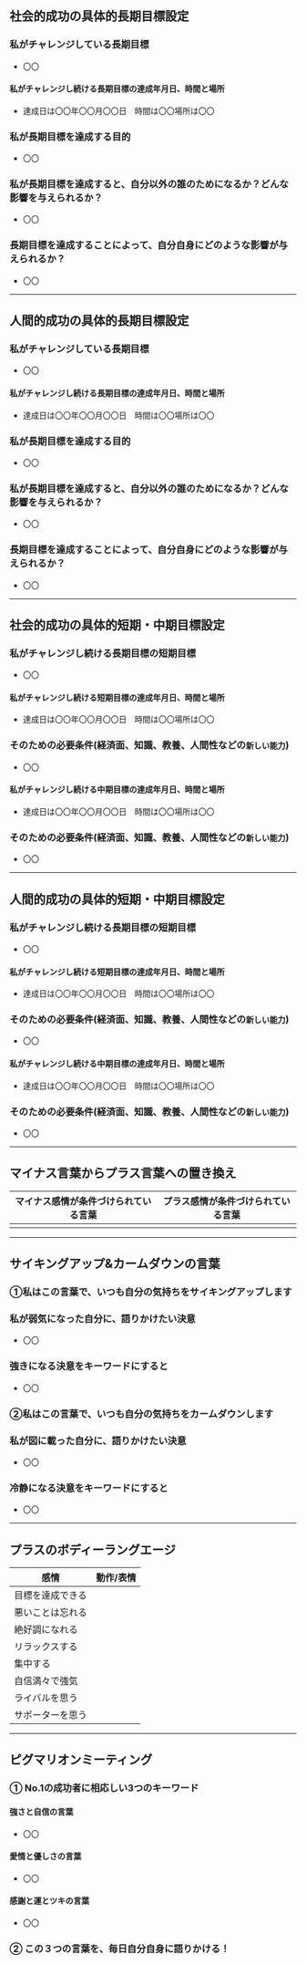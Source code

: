 ## 社会的成功の具体的長期目標設定
### 私がチャレンジしている長期目標
- 〇〇

#### 私がチャレンジし続ける長期目標の達成年月日、時間と場所
- 達成日は〇〇年〇〇月〇〇日　時間は〇〇場所は〇〇

### 私が長期目標を達成する目的
- 〇〇

### 私が長期目標を達成すると、自分以外の誰のためになるか？どんな影響を与えられるか？
- 〇〇

### 長期目標を達成することによって、自分自身にどのような影響が与えられるか？
- 〇〇
---
## 人間的成功の具体的長期目標設定
### 私がチャレンジしている長期目標
- 〇〇

#### 私がチャレンジし続ける長期目標の達成年月日、時間と場所
- 達成日は〇〇年〇〇月〇〇日　時間は〇〇場所は〇〇

### 私が長期目標を達成する目的
- 〇〇

### 私が長期目標を達成すると、自分以外の誰のためになるか？どんな影響を与えられるか？
- 〇〇

### 長期目標を達成することによって、自分自身にどのような影響が与えられるか？
- 〇〇
---
## 社会的成功の具体的短期・中期目標設定
### 私がチャレンジし続ける長期目標の短期目標
- 〇〇

#### 私がチャレンジし続ける短期目標の達成年月日、時間と場所
- 達成日は〇〇年〇〇月〇〇日　時間は〇〇場所は〇〇

### そのための必要条件(経済面、知識、教養、人間性などの`新しい能力`)
- 〇〇

#### 私がチャレンジし続ける中期目標の達成年月日、時間と場所
- 達成日は〇〇年〇〇月〇〇日　時間は〇〇場所は〇〇

### そのための必要条件(経済面、知識、教養、人間性などの`新しい能力`)
- 〇〇
---
## 人間的成功の具体的短期・中期目標設定
### 私がチャレンジし続ける長期目標の短期目標
- 〇〇

#### 私がチャレンジし続ける短期目標の達成年月日、時間と場所
- 達成日は〇〇年〇〇月〇〇日　時間は〇〇場所は〇〇

### そのための必要条件(経済面、知識、教養、人間性などの`新しい能力`)
- 〇〇

#### 私がチャレンジし続ける中期目標の達成年月日、時間と場所
- 達成日は〇〇年〇〇月〇〇日　時間は〇〇場所は〇〇

### そのための必要条件(経済面、知識、教養、人間性などの`新しい能力`)
- 〇〇
---
## マイナス言葉からプラス言葉への置き換え

| マイナス感情が条件づけられている言葉 | プラス感情が条件づけられている言葉 |
| ------------------ | ----------------- |
|                    |                   |

---
## サイキングアップ&カームダウンの言葉
### ①私はこの言葉で、いつも自分の気持ちをサイキングアップします
### 私が弱気になった自分に、語りかけたい決意
- 〇〇

### 強きになる決意をキーワードにすると
- 〇〇

### ②私はこの言葉で、いつも自分の気持ちをカームダウンします
### 私が図に載った自分に、語りかけたい決意
- 〇〇
### 冷静になる決意をキーワードにすると
- 〇〇
---
## プラスのボディーラングエージ

| 感情       | 動作/表情 |
| -------- | ----- |
| 目標を達成できる |       |
| 悪いことは忘れる |       |
| 絶好調になれる  |       |
| リラックスする  |       |
| 集中する     |       |
| 自信満々で強気  |       |
| ライバルを思う  |       |
| サポーターを思う |       |

---
## ピグマリオンミーティング
### ① No.1の成功者に相応しい3つのキーワード
#### 強さと自信の言葉
- 〇〇
#### 愛情と優しさの言葉
- 〇〇
#### 感謝と運とツキの言葉
- 〇〇
### ② この３つの言葉を、毎日自分自身に語りかける！